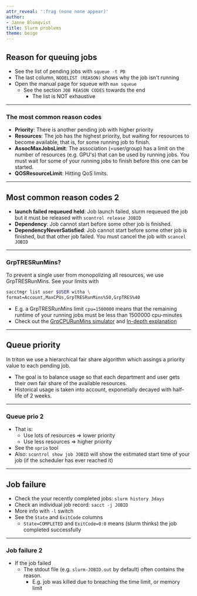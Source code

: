 ```yaml
---
attr_reveal: ':frag (none none appear)'
author:
- Janne Blomqvist
title: Slurm problems
theme: beige
---
```



## Reason for queuing jobs

-   See the list of pending jobs with `squeue -t PD`
-   The last column, `NODELIST (REASON)` shows why the job isn't running
-   Open the manual page for squeue with `man squeue`
    -   See the section `JOB REASON CODES` towards the end
        -   The list is NOT exhaustive

---

### The most common reason codes

-   **Priority**: There is another pending job with higher priority
-   **Resources**: The job has the highest priority, but waiting for
    resources to become available, that is, for some running job to
    finish.
-   **AssocMaxJobsLimit**: The association (=user/group) has a limit on
    the number of resources (e.g. GPU's) that can be used by running
    jobs. You must wait for some of your running jobs to finish before
    this one can be started.
-   **QOSResourceLimit**: Hitting QoS limits.

---

## Most common reason codes 2

-   **launch failed requeued held**: Job launch failed, slurm requeued
    the job but it must be released with `scontrol release JOBID`
-   **Dependency**: Job cannot start before some other job is finished.
-   **DependencyNeverSatisfied**: Job cannot start before some other job
    is finished, but that other job failed. You must cancel the job with
    `scancel JOBID`

---

### GrpTRESRunMins?

To prevent a single user from monopolizing all resources, we use
GrpTRESRunMins. See your limits with 

```bash
sacctmgr list user $USER witha \
format=Account,MaxCPUs,GrpTRESRunMins%50,GrpTRES%40
```

-   E.g. a GrpTRESRunMins limit `cpu=1500000` means that the remaining
    runtime of your running jobs must be less than 1500000 cpu-minutes
-   Check out the [GrpCPURunMins
    simulator](https://marylou.byu.edu/simulation/grpcpurunmins.php) and
    [In-depth
    explanation](http://tech.ryancox.net/2014/04/scheduler-limit-remaining-cputime-per.html)

---

## Queue priority

In triton we use a hierarchical fair share algorithm which assings a
priority value to each pending job.

-   The goal is to balance usage so that each department and user gets
    their own fair share of the available resources.
-   Historical usage is taken into account, exponetially decayed with
    half-life of 2 weeks.
    
---

### Queue prio 2

-   That is:
    -   Use lots of resources =&gt; lower priority
    -   Use less resources =&gt; higher priority
-   See the `sprio` tool
- Also: `scontrol show job JOBID` will show the estimated start time
  of your job (if the scheduler has ever reached it)

---

## Job failure

-   Check the your recently completed jobs: `slurm history 3days`
-   Check an individual job record: `sacct -j JOBID`
-   More info with `-l` switch
-   See the `State` and `ExitCode` columns
    -   `State=COMPLETED` and `ExitCode=0:0` means (slurm thinks) the
        job completed successfully

---

### Job failure 2

-   If the job failed
    -   The stdout file (e.g. `slurm-JOBID.out` by default) often
        contains the reason.
        -   E.g. job was killed due to breaching the time limit, or
            memory limit

